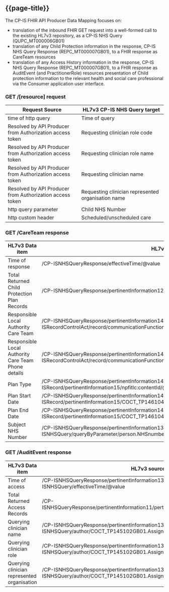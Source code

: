 ## {{page-title}}

The CP-IS FHIR API Producer Data Mapping focuses on:
- translation of the inbound FHIR GET request into a well-formed call to the existing HL7v3 repository, as a CP-IS NHS Query (QUPC_MT000006GB01)
- translation of any Child Protection information in the response, CP-IS NHS Query Response (REPC_MT000007GB01), to a FHIR response as CareTeam resources
- translation of any Access History information in the response, CP-IS NHS Query Response (REPC_MT000007GB01), to a FHIR response as AuditEvent (and PractitionerRole) resources
 presentation of Child protection information to the relevant health and social care professional  via the Consumer application user interface.

### GET /[resource] request


| Request Source | HL7v3 CP-IS NHS Query target |
|--|--|
| time of http query                                        | Time of query                     |
| Resolved by API Producer from Authorization access token  | Requesting clinician role code    |
| Resolved by API Producer from Authorization access token  | Requesting clinician role name    |
| Resolved by API Producer from Authorization access token  | Requesting clinician name         |
| Resolved by API Producer from Authorization access token  | Requesting clinician represented organisation name |
| http query parameter                                      | Child NHS Number                  |
| http custom header                                        | Scheduled/unscheduled care        |


### GET /CareTeam response


| HL7v3 Data item | HL7v3 source (xpath) | FHIR element target (fhirpath)
|--|--|--|
| Time of response                                      | /CP-ISNHSQueryResponse/effectiveTime/@value                                                   | Not used |
| Total Returned Child Protection Plan Records          | /CP-ISNHSQueryResponse/pertinentInformation12/pertinentTotalReturnedChildRecords/value/@value | Bundle.total |
| Responsible Local Authority Care Team                 | /CP-ISNHSQueryResponse/pertinentInformation14/pertinentCP-ISRecordControlAct/record/communicationFunctionSnd/organisation/name    | CareTeam.name |
| Responsible Local Authority Care Team Phone details   | /CP-ISNHSQueryResponse/pertinentInformation14/pertinentCP-ISRecordControlAct/record/communicationFunctionSnd/organisation/telecom | CareTeam.telecom |
| Plan Type                                             | /CP-ISNHSQueryResponse/pertinentInformation14/pertinentCP-ISRecordControlAct/record/CP-ISRecord/pertinentInformation15/npfitlc:contentId/@extension                                                                                                                                 | CareTeam.category |
| Plan Start Date                                       | /CP-ISNHSQueryResponse/pertinentInformation14/pertinentCP-ISRecordControlAct/record/CP-ISRecord/pertinentInformation15/COCT_TP146104GB01.UCPInformation/component/uCPStartDate/value/@value | CareTeam.period.start |
| Plan End Date                                         | /CP-ISNHSQueryResponse/pertinentInformation14/pertinentCP-ISRecordControlAct/record/CP-ISRecord/pertinentInformation15/COCT_TP146104GB01.UCPInformation/component1/uCPEndDate/value/@value  | CareTeam.period.end |
| Subject NHS Number                                    | /CP-ISNHSQueryResponse/pertinentInformation13/pertinentCP-ISNHSQuery/queryByParameter/person.NHSnumber/value/@extension           | CareTeam.subject |

### GET /AuditEvent response

| HL7v3 Data item                               | HL7v3 source (xmlpath) | FHIR element target
|--|--|--|
| Time of access                                | /CP-ISNHSQueryResponse/pertinentInformation13/pertinentCP-ISNHSQuery/effectiveTime/@value             | AuditEvent.recorded   |
| Total Returned Access Records                 | /CP-ISNHSQueryResponse/pertinentInformation11/pertinentTotalReturnedAccessRecords/value/@value        | Bundle.total |
| Querying clinician name                       | /CP-ISNHSQueryResponse/pertinentInformation13/pertinentCP-ISNHSQuery/author/COCT_TP145102GB01.AssignedAuthor/assignedAuthorPerson/name    | PractitionerRole.practitioner.display |
| Querying clinician role                       | /CP-ISNHSQueryResponse/pertinentInformation13/pertinentCP-ISNHSQuery/author/COCT_TP145102GB01.AssignedAuthor/code/@displayName            | PractitionerRole.code.coding.display |
| Querying clinician represented organisation   | /CP-ISNHSQueryResponse/pertinentInformation13/pertinentCP-ISNHSQuery/author/COCT_TP145102GB01.AssignedAuthor/representedOrganization/name | PractitionerRole.organization.display |